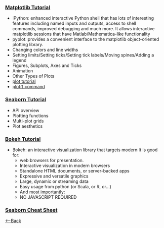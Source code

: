 ### [Matplotlib Tutorial](https://github.com/rougier/matplotlib-tutorial)
* IPython: enhanced interactive Python shell that has lots of interesting features including named inputs and outputs, access to shell commands, improved debugging and much more. It allows interactive matplotlib sessions that have Matlab/Mathematica-like functionality
* pyplot: provides a convenient interface to the matplotlib object-oriented plotting library.
* Changing colors and line widths
* Setting limits/Setting ticks/Setting tick labels/Moving spines/Adding a legend
* Figures, Subplots, Axes and Ticks
* Animation
* Other Types of Plots
* [plot tutorial](https://matplotlib.org/2.0.2/users/pyplot_tutorial.html)
* [plot() command](https://matplotlib.org/2.0.2/api/pyplot_api.html)

### [Seaborn Tutorial](https://seaborn.pydata.org/tutorial.html)
* API overview
* Plotting functions
* Multi-plot grids
* Plot aesthetics
  
### [Bokeh Tutorial](https://hub.gke2.mybinder.org/user/bokeh-bokeh-notebooks-sje1thuz/notebooks/tutorial/00%20-%20Introduction%20and%20Setup.ipynb)
* Bokeh: an interactive visualization library that targets modern It is good for:
  * web browsers for presentation. 
  * Interactive visualization in modern browsers
  * Standalone HTML documents, or server-backed apps
  * Expressive and versatile graphics
  * Large, dynamic or streaming data
  * Easy usage from python (or Scala, or R, or...)
  * And most importantly:
  * NO JAVASCRIPT REQUIRED

### [Seaborn Cheat Sheet](https://s3.amazonaws.com/assets.datacamp.com/blog_assets/Python_Seaborn_Cheat_Sheet.pdf)

[<--Back](README.md)